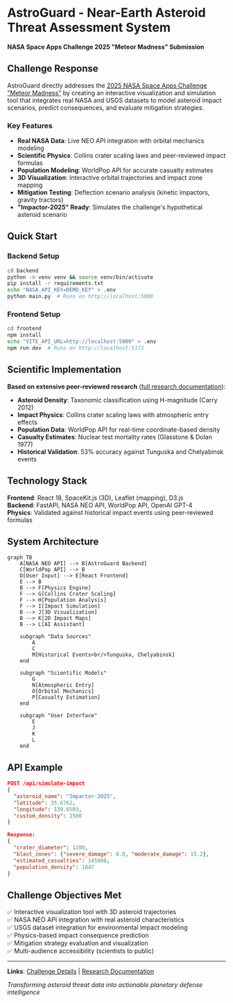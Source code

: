 # AstroGuard - Near-Earth Asteroid Threat Assessment System

**NASA Space Apps Challenge 2025 "Meteor Madness" Submission**

## Challenge Response

AstroGuard directly addresses the [2025 NASA Space Apps Challenge "Meteor Madness"](https://www.spaceappschallenge.org/2025/challenges/meteor-madness/) by creating an interactive visualization and simulation tool that integrates real NASA and USGS datasets to model asteroid impact scenarios, predict consequences, and evaluate mitigation strategies.

### Key Features

- **Real NASA Data**: Live NEO API integration with orbital mechanics modeling
- **Scientific Physics**: Collins crater scaling laws and peer-reviewed impact formulas
- **Population Modeling**: WorldPop API for accurate casualty estimates
- **3D Visualization**: Interactive orbital trajectories and impact zone mapping
- **Mitigation Testing**: Deflection scenario analysis (kinetic impactors, gravity tractors)
- **"Impactor-2025" Ready**: Simulates the challenge's hypothetical asteroid scenario

## Quick Start

### Backend Setup

```bash
cd backend
python -m venv venv && source venv/bin/activate
pip install -r requirements.txt
echo "NASA_API_KEY=DEMO_KEY" > .env
python main.py  # Runs on http://localhost:5000
```

### Frontend Setup

```bash
cd frontend
npm install
echo "VITE_API_URL=http://localhost:5000" > .env
npm run dev  # Runs on http://localhost:5173
```

## Scientific Implementation

**Based on extensive peer-reviewed research** ([full research documentation](https://www.perplexity.ai/page/scientific-replacements-for-na-px4wbRtNRnSsIyAH0YYo7A)):

- **Asteroid Density**: Taxonomic classification using H-magnitude (Carry 2012)
- **Impact Physics**: Collins crater scaling laws with atmospheric entry effects
- **Population Data**: WorldPop API for real-time coordinate-based density
- **Casualty Estimates**: Nuclear test mortality rates (Glasstone & Dolan 1977)
- **Historical Validation**: 53% accuracy against Tunguska and Chelyabinsk events

## Technology Stack

**Frontend**: React 18, SpaceKit.js (3D), Leaflet (mapping), D3.js  
**Backend**: FastAPI, NASA NEO API, WorldPop API, OpenAI GPT-4  
**Physics**: Validated against historical impact events using peer-reviewed formulas

## System Architecture

```mermaid
graph TB
    A[NASA NEO API] --> B[AstroGuard Backend]
    C[WorldPop API] --> B
    D[User Input] --> E[React Frontend]
    E --> B
    B --> F[Physics Engine]
    F --> G[Collins Crater Scaling]
    F --> H[Population Analysis]
    F --> I[Impact Simulation]
    B --> J[3D Visualization]
    B --> K[2D Impact Maps]
    B --> L[AI Assistant]

    subgraph "Data Sources"
        A
        C
        M[Historical Events<br/>Tunguska, Chelyabinsk]
    end

    subgraph "Scientific Models"
        G
        N[Atmospheric Entry]
        O[Orbital Mechanics]
        P[Casualty Estimation]
    end

    subgraph "User Interface"
        E
        J
        K
        L
    end
```

## API Example

```json
POST /api/simulate-impact
{
  "asteroid_name": "Impactor-2025",
  "latitude": 35.6762,
  "longitude": 139.6503,
  "custom_density": 2500
}

Response:
{
  "crater_diameter": 1200,
  "blast_zones": {"severe_damage": 8.0, "moderate_damage": 15.2},
  "estimated_casualties": 145000,
  "population_density": 1847
}
```

## Challenge Objectives Met

✅ Interactive visualization tool with 3D asteroid trajectories  
✅ NASA NEO API integration with real asteroid characteristics  
✅ USGS dataset integration for environmental impact modeling  
✅ Physics-based impact consequence prediction  
✅ Mitigation strategy evaluation and visualization  
✅ Multi-audience accessibility (scientists to public)

---

**Links**: [Challenge Details](https://www.spaceappschallenge.org/2025/challenges/meteor-madness/) | [Research Documentation](https://www.perplexity.ai/page/scientific-replacements-for-na-px4wbRtNRnSsIyAH0YYo7A)

_Transforming asteroid threat data into actionable planetary defense intelligence_
